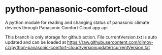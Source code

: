 # python-panasonic-comfort-cloud
A python module for reading and changing status of panasonic climate devices through Panasonic Comfort Cloud app api

This branch is only storage for github action. File currentVersion.txt is auto updated and can be loaded
 at https://raw.githubusercontent.com/dimov-cz/python-panasonic-comfort-cloud/versionupdater/currentVersion.txt
